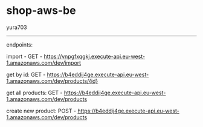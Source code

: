 # shop-aws-be
yura703

-----------

endpoints:

  import - GET - https://vnpgfxqgkj.execute-api.eu-west-1.amazonaws.com/dev/import

  get by id:   GET - https://b4eddij4ge.execute-api.eu-west-1.amazonaws.com/dev/products/{id}

  get all products:   GET - https://b4eddij4ge.execute-api.eu-west-1.amazonaws.com/dev/products

  create new product:   POST - https://b4eddij4ge.execute-api.eu-west-1.amazonaws.com/dev/products
  